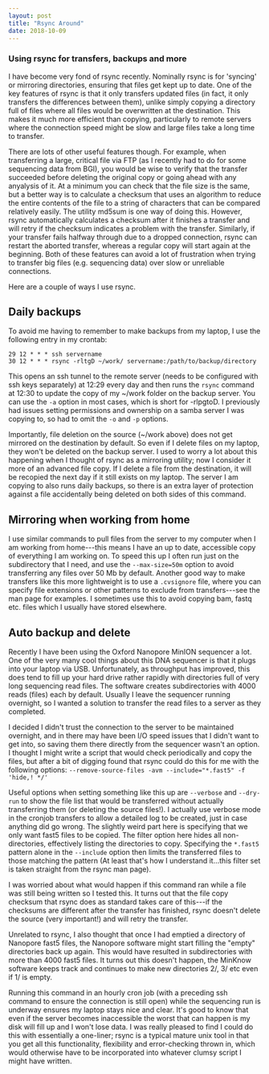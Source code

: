 ```yaml
---
layout: post
title: "Rsync Around"
date: 2018-10-09
---
```


### Using rsync for transfers, backups and more

I have become very fond of rsync recently. Nominally rsync is for 'syncing' or mirroring directories, ensuring that files get kept up to date. One of the key features of rsync is that it only transfers updated files (in fact, it only transfers the differences between them), unlike simply copying a directory full of files where all files would be overwritten at the destination. This makes it much more efficient than copying, particularly to remote servers where the connection speed might be slow and large files take a long time to transfer.

There are lots of other useful features though. For example, when transferring a large, critical file via FTP (as I recently had to do for some sequencing data from BGI), you would be wise to verify that the transfer succeeded before deleting the original copy or going ahead with any anyalysis of it. At a minimum you can check that the file size is the same, but a better way is to calculate a checksum that uses an algorithm to reduce the entire contents of the file to a string of characters that can be compared relatively easily. The utility md5sum is one way of doing this. However, rsync automatically calculates a checksum after it finishes a transfer and will retry if the checksum indicates a problem with the transfer. Similarly, if your transfer fails halfway through due to a dropped connection, rsync can restart the aborted transfer, whereas a regular copy will start again at the beginning. Both of these features can avoid a lot of frustration when trying to transfer big files (e.g. sequencing data) over slow or unreliable connections.

Here are a couple of ways I use rsync. 

## Daily backups

To avoid me having to remember to make backups from my laptop, I use the following entry in my crontab:

```{cron}
29 12 * * * ssh servername
30 12 * * * rsync -rltgD ~/work/ servername:/path/to/backup/directory
```

This opens an ssh tunnel to the remote server (needs to be configured with ssh keys separately) at 12:29 every day and then runs the `rsync` command at 12:30 to update the copy of my ~/work folder on the backup server. You can use the `-a` option in most cases, which is short for -rlpgtoD. I previously had issues setting permissions and ownership on a samba server I was copying to, so had to omit the `-o` and `-p` options.

Importantly, file deletion on the source (~/work above) does not get mirrored on the destination by default. So even if I delete files on my laptop, they won't be deleted on the backup server. I used to worry a lot about this happening when I thought of rsync as a mirroring utility; now I consider it more of an advanced file copy. If I delete a file from the destination, it will be recopied the next day if it still exists on my laptop. The server I am copying to also runs daily backups, so there is an extra layer of protection against a file accidentally being deleted on both sides of this command.

## Mirroring when working from home

I use similar commands to pull files from the server to my computer when I am working from home---this means I have an up to date, accessible copy of everything I am working on. To speed this up I often run just on the subdirectory that I need, and use the `--max-size=50m` option to avoid transferring any files over 50 Mb by default. Another good way to make transfers like this more lightweight is to use a `.cvsignore` file, where you can specify file extensions or other patterns to exclude from transfers---see the man page for examples. I sometimes use this to avoid copying bam, fastq etc. files which I usually have stored elsewhere.

## Auto backup and delete

Recently I have been using the Oxford Nanopore MinION sequencer a lot. One of the very many cool things about this DNA sequencer is that it plugs into your laptop via USB. Unfortunately, as throughput has improved, this does tend to fill up your hard drive rather rapidly with directories full of very long sequencing read files. The software creates subdirectories with 4000 reads (files) each by default. Usually I leave the sequencer running overnight, so I wanted a solution to transfer the read files to a server as they completed.

I decided I didn't trust the connection to the server to be maintained overnight, and in there may have been I/O speed issues that I didn't want to get into, so saving them there directly from the sequencer  wasn't an option. I thought I might write a script that would check periodically and copy the files, but after a bit of digging found that rsync could do this for me with the following options: `--remove-source-files -avm --include="*.fast5" -f 'hide,! */'`

Useful options when setting something like this up are `--verbose` and `--dry-run` to show the file list that would be transferred without actually transferring them (or deleting the source files!). I actually use verbose mode in the cronjob transfers to allow a detailed log to be created, just in case anything did go wrong. The slightly weird part here is specifying that we only want fast5 files to be copied. The filter option here hides all non-directories, effectively listing the directories to copy. Specifying the `*.fast5` pattern alone in the `--include` option then limits the transferred files to those matching the pattern (At least that's how I understand it...this filter set is taken straight from the rsync man page). 

I was worried about what would happen if this command ran while a file was still being written so I tested this. It turns out that the file copy checksum that rsync does as standard takes care of this---if the checksums are different after the transfer has finished, rsync doesn't delete the source (very important!) and will retry the transfer.

Unrelated to rsync, I also thought that once I had emptied a directory of Nanopore fast5 files, the Nanopore software might start filling the "empty" directories back up again. This would have resulted in subdirectories with more than 4000 fast5 files. It turns out this doesn't happen, the MinKnow software keeps track and continues to make new directories 2/, 3/ etc even if 1/ is empty.

Running this command in an hourly cron job (with a preceding ssh command to ensure the connection is still open) while the sequencing run is underway ensures my laptop stays nice and clear. It's good to know that even if the server becomes inaccessible the worst that can happen is my disk will fill up and I won't lose data. I was really pleased to find I could do this with essentially a one-liner; rsync is a typical mature unix tool in that you get all this functionality, flexibility and error-checking thrown in, which would otherwise have to be incorporated into whatever clumsy script I might have written.

